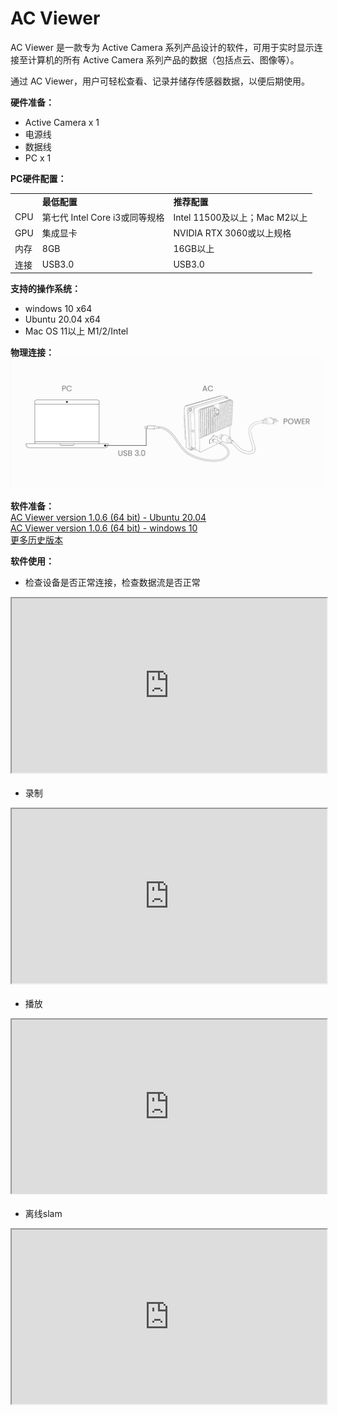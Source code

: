 # AC Viewer  

AC Viewer 是一款专为 Active Camera 系列产品设计的软件，可用于实时显示连接至计算机的所有 Active Camera 系列产品的数据（包括点云、图像等）。

通过 AC Viewer，用户可轻松查看、记录并储存传感器数据，以便后期使用。  

**硬件准备：** 
- Active Camera x 1
- 电源线
- 数据线
- PC x 1  

**PC硬件配置：**  

<table class="docutils align-default" style="width: 100%;">
    <tbody>
        <tr class="row-even centered-table-text">
            <td></td>
            <td style="font-weight: bold;">最低配置</td>
            <td style="font-weight: bold;">推荐配置</td>
        </tr>
        <tr class="row-odd centered-table-text">
            <td>CPU</td>
            <td>第七代 Intel Core i3或同等规格</td>
            <td>Intel 11500及以上；Mac M2以上</td>
        </tr>
        <tr class="row-even centered-table-text">
            <td>GPU</td>
            <td>集成显卡</td>
            <td>NVIDIA RTX 3060或以上规格</td>
        </tr>
        <tr class="row-odd centered-table-text">
            <td>内存</td>
            <td>8GB</td>
            <td>16GB以上</td>
        </tr>
        <tr class="row-even centered-table-text">
            <td>连接</td>
            <td>USB3.0</td>
            <td>USB3.0</td>
        </tr>
    </tbody>
</table>

**支持的操作系统：**   

- windows 10 x64   
- Ubuntu 20.04 x64  
- Mac OS 11以上 M1/2/Intel

**物理连接：**
![图片alt](../image/output.png)  


**软件准备：**  
[AC Viewer version 1.0.6 (64 bit) - Ubuntu 20.04](https://cdn.robosense.cn/AC_wiki/AcViewer_Linux_x86_64_release_1.0.6.zip)  
[AC Viewer version 1.0.6 (64 bit) - windows 10](https://cdn.robosense.cn/AC_wiki/AcViewer_Win_x86_64_release_1.0.6.zip)  
[更多历史版本](https://github.com/RoboSense-Robotics/.github/blob/main/profile/acview_download_link_cn.md)


 **软件使用：**  
- 检查设备是否正常连接，检查数据流是否正常
<div style="margin-bottom: 24px; position:relative; width:100%; padding-top: 55.33%;" class="video-container">
    <iframe src="https://cdn.robosense.cn/AC_wiki/acview_check.mp4" allowfullscreen style="position:absolute; top:0; left:0; width:100%; height:100%;"></iframe>
</div>

- 录制
<div style="margin-bottom: 24px; position:relative; width:100%; padding-top: 55.33%;" class="video-container">
    <iframe src="https://cdn.robosense.cn/AC_wiki/acview_collect.mp4" allowfullscreen style="position:absolute; top:0; left:0; width:100%; height:100%;"></iframe>
</div>

- 播放
<div style="margin-bottom: 24px; position:relative; width:100%; padding-top: 55.33%;" class="video-container">
    <iframe src="https://cdn.robosense.cn/AC_wiki/acview_replay.mp4" allowfullscreen style="position:absolute; top:0; left:0; width:100%; height:100%;"></iframe>
</div>

- 离线slam
<div style="margin-bottom: 24px; position:relative; width:100%; padding-top: 55.33%;" class="video-container">
    <iframe src="https://cdn.robosense.cn/AC_wiki/acview_slam.mp4" allowfullscreen style="position:absolute; top:0; left:0; width:100%; height:100%;"></iframe>
</div>
